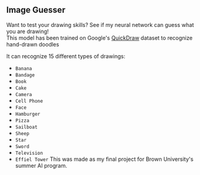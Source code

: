 ## Image Guesser
Want to test your drawing skills? See if my neural network can guess what you are drawing! \
This model has been trained on Google's [QuickDraw](https://quickdraw.withgoogle.com/data) dataset to recognize hand-drawn doodles

It can recognize 15 different types of drawings:
- `Banana`
- `Bandage`
- `Book`
- `Cake`
- `Camera`
- `Cell Phone`
- `Face`
- `Hamburger` 
- `Pizza`
- `Sailboat` 
- `Sheep`
- `Star` 
- `Sword`
- `Television`
- `Effiel Tower`
This was made as my final project for Brown University's summer AI program. 

